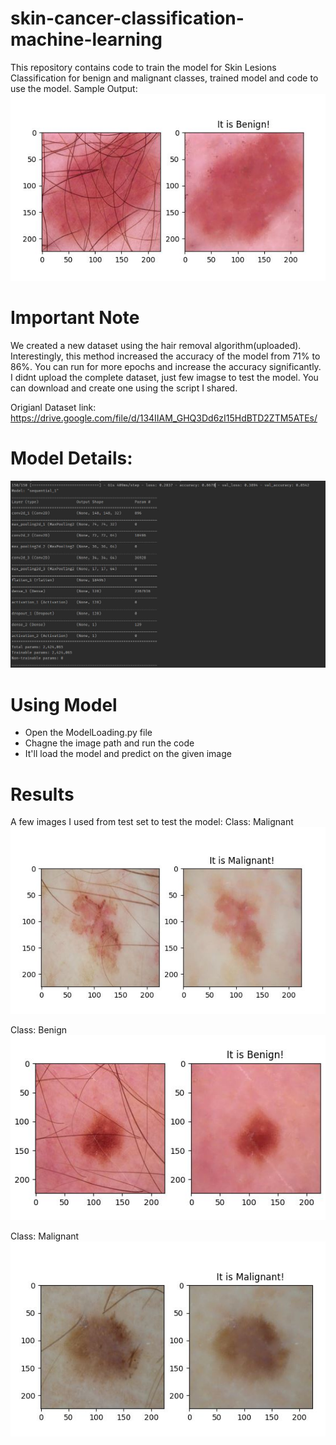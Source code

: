 # skin-cancer-classification-machine-learning
This repository contains code to train the model for Skin Lesions Classification for benign and malignant classes, trained model and code to use the model.
Sample Output: ![alt text](https://github.com/TalhaIrfan/skin-cancer-classification-machine-learning/blob/main/b1.JPG?raw=true)

# Important Note
 We created a new dataset using the hair removal algorithm(uploaded). Interestingly, this method increased the accuracy of the model from 71% to 86%.
You can run for more epochs and increase the accuracy significantly. I didnt upload the complete dataset, just few imagse to test the model. You can download and create one using the script I shared.
 
Origianl Dataset link: https://drive.google.com/file/d/134IIAM_GHQ3Dd6zI15HdBTD2ZTM5ATEs/

# Model Details:
![alt text](https://github.com/TalhaIrfan/skin-cancer-classification-machine-learning/blob/main/modelDetails.JPG?raw=true)
 
# Using Model
- Open the ModelLoading.py file
- Chagne the image path and run the code
- It'll load the model and predict on the given image
 
# Results
 A few images I used from test set to test the model:
 Class: Malignant
 ![alt text](https://github.com/TalhaIrfan/skin-cancer-classification-machine-learning/blob/main/m1.JPG?raw=true)
 
 Class: Benign
 ![alt text](https://github.com/TalhaIrfan/skin-cancer-classification-machine-learning/blob/main/b2.JPG?raw=true) 
 
 Class: Malignant
 ![alt text](https://github.com/TalhaIrfan/skin-cancer-classification-machine-learning/blob/main/m2.JPG?raw=true) 
